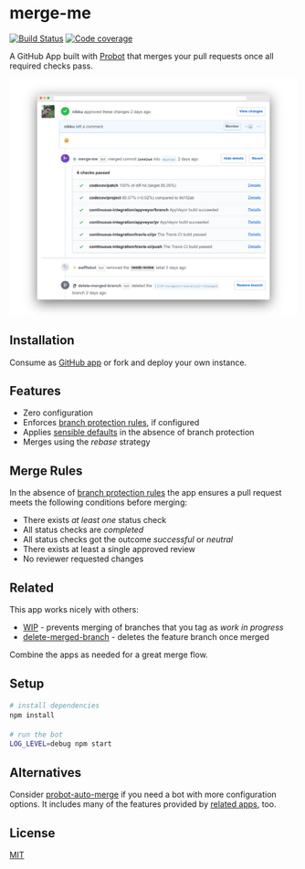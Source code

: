 # merge-me

[![Build Status](https://travis-ci.com/nikku/merge-me.svg?branch=master)](https://travis-ci.com/nikku/merge-me)
[![Code coverage](https://img.shields.io/codecov/c/github/nikku/merge-me.svg)](https://codecov.io/gh/nikku/merge-me)

A GitHub App built with [Probot](https://probot.github.io) that merges your pull requests once all required checks pass.

![merge-me bot in action](./docs/screenshot.png)


## Installation

Consume as [GitHub app](https://github.com/apps/merge-me) or fork and deploy your own instance.


## Features

* Zero configuration
* Enforces [branch protection rules](https://help.github.com/articles/about-protected-branches/), if configured
* Applies [sensible defaults](#merge-rules) in the absence of branch protection
* Merges using the _rebase_ strategy


## Merge Rules

In the absence of [branch protection rules](https://help.github.com/articles/about-protected-branches/) the app ensures a pull request meets the following conditions before merging:

* There exists _at least one_ status check
* All status checks are _completed_
* All status checks got the outcome _successful_ or _neutral_
* There exists at least a single approved review
* No reviewer requested changes


## Related

This app works nicely with others:

* [WIP](https://github.com/apps/wip) - prevents merging of branches that you tag as _work in progress_
* [delete-merged-branch](https://github.com/apps/delete-merged-branch) - deletes the feature branch once merged

Combine the apps as needed for a great merge flow.


## Setup

```sh
# install dependencies
npm install

# run the bot
LOG_LEVEL=debug npm start
```


## Alternatives

Consider [probot-auto-merge](https://github.com/bobvanderlinden/probot-auto-merge) if you need a bot with more configuration options. It includes many of the features provided by [related apps](#related), too.


## License

[MIT](LICENSE)
